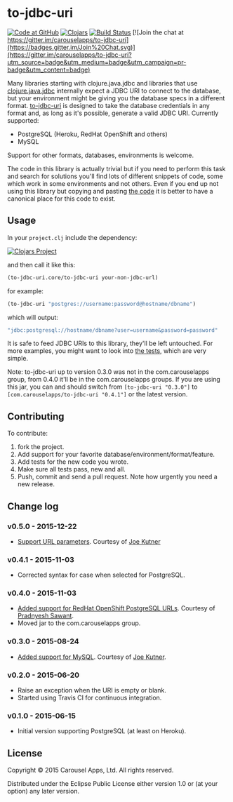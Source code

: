 # to-jdbc-uri

[![Code at GitHub](https://img.shields.io/badge/code-github-green.svg)](https://github.com/carouselapps/to-jdbc-uri)
[![Clojars](https://img.shields.io/clojars/v/com.carouselapps/to-jdbc-uri.svg)](https://clojars.org/com.carouselapps/to-jdbc-uri)
[![Build Status](https://travis-ci.org/carouselapps/to-jdbc-uri.svg?branch=master)](https://travis-ci.org/carouselapps/to-jdbc-uri)
[![Join the chat at https://gitter.im/carouselapps/to-jdbc-uri](https://badges.gitter.im/Join%20Chat.svg)](https://gitter.im/carouselapps/to-jdbc-uri?utm_source=badge&utm_medium=badge&utm_campaign=pr-badge&utm_content=badge)

Many libraries starting with clojure.java.jdbc and libraries that use
[clojure.java.jdbc](https://github.com/clojure/java.jdbc) internally expect a JDBC URI to connect to the database, but
your environment might be giving you the database specs in a different format.
[to-jdbc-uri](https://carouselapps.com/to-jdbc-uri/) is designed to take the database credentials in any format and, as
long as it's possible, generate a valid JDBC URI. Currently supported:

- PostgreSQL (Heroku, RedHat OpenShift and others)
- MySQL

Support for other formats, databases, environments is welcome.

The code in this library is actually trivial but if you need to perform this task and search for solutions you'll find
lots of different snippets of code, some which work in some environments and not others. Even if you end up not using
this library but copying and pasting
[the code](https://github.com/carouselapps/to-jdbc-uri/blob/master/src/to_jdbc_uri/core.clj) it is better to have a
canonical place for this code to exist.

## Usage

In your ```project.clj``` include the dependency:

[![Clojars Project](http://clojars.org/com.carouselapps/to-jdbc-uri/latest-version.svg)](http://clojars.org/com.carouselapps/to-jdbc-uri)

and then call it like this:

```clojure
(to-jdbc-uri.core/to-jdbc-uri your-non-jdbc-url)
````

for example:

```clojure
(to-jdbc-uri "postgres://username:password@hostname/dbname")
```

which will output:

```clojure
"jdbc:postgresql://hostname/dbname?user=username&password=password"
```

It is safe to feed JDBC URIs to this library, they'll be left untouched. For more examples, you might want to look into
[the tests](https://github.com/carouselapps/to-jdbc-uri/blob/master/test/to_jdbc_uri/core_test.clj), which are very
simple.

Note: to-jdbc-uri up to version 0.3.0 was not in the com.carouselapps group, from 0.4.0 it'll be in the
com.carouselapps groups. If you are using this jar, you can and should switch from ```[to-jdbc-uri "0.3.0"]``` to
```[com.carouselapps/to-jdbc-uri "0.4.1"]``` or the latest version.

## Contributing

To contribute:

1. fork the project.
2. Add support for your favorite database/environment/format/feature.
3. Add tests for the new code you wrote.
4. Make sure all tests pass, new and all.
5. Push, commit and send a pull request. Note how urgently you need a new release.

## Change log

### v0.5.0 - 2015-12-22
- [Support URL parameters](https://github.com/carouselapps/to-jdbc-uri/pull/6). Courtesy of [Joe Kutner](https://github.com/jkutner)

### v0.4.1 - 2015-11-03
- Corrected syntax for case when selected for PostgreSQL.

### v0.4.0 - 2015-11-03
- [Added support for RedHat OpenShift PostgreSQL URLs](https://github.com/carouselapps/to-jdbc-uri/pull/5). Courtesy of [Pradnyesh Sawant](https://github.com/spradnyesh).
- Moved jar to the com.carouselapps group.

### v0.3.0 - 2015-08-24
- [Added support for MySQL](https://github.com/carouselapps/to-jdbc-uri/pull/3). Courtesy of [Joe Kutner](https://github.com/jkutner).

### v0.2.0 - 2015-06-20
- Raise an exception when the URI is empty or blank.
- Started using Travis CI for continuous integration.

### v0.1.0 - 2015-06-15
- Initial version supporting PostgreSQL (at least on Heroku).

## License

Copyright © 2015 Carousel Apps, Ltd. All rights reserved.

Distributed under the Eclipse Public License either version 1.0 or (at your option) any later version.

